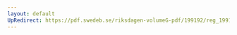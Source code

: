 ```yaml
---
layout: default
UpRedirect: https://pdf.swedeb.se/riksdagen-volumeG-pdf/199192/reg_199192_AU/reg_199192_AU_0002.pdf
---
```

